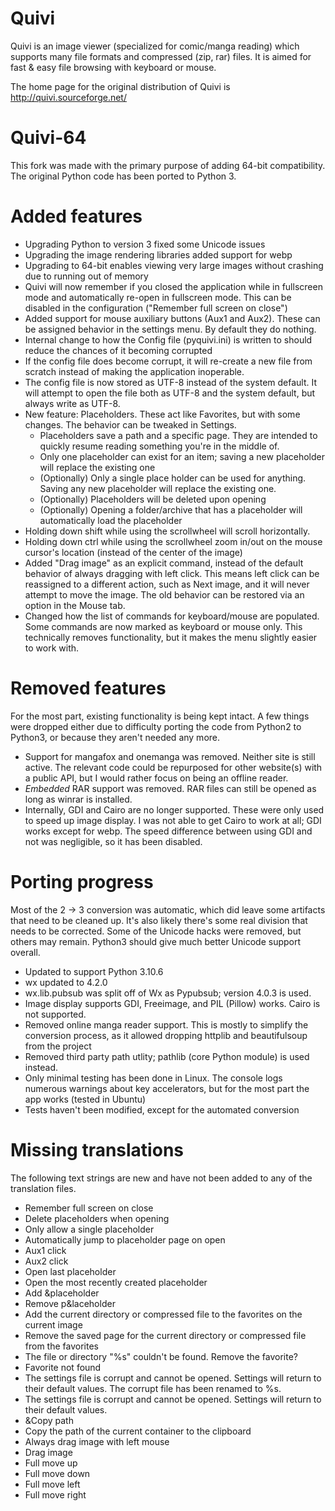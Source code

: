 # Quivi
Quivi is an image viewer (specialized for comic/manga reading) which supports many file formats and compressed (zip, rar) files. It is aimed for fast & easy file browsing with keyboard or mouse. 
 
The home page for the original distribution of Quivi is http://quivi.sourceforge.net/

# Quivi-64
This fork was made with the primary purpose of adding 64-bit compatibility. The original Python code has been ported to Python 3.

# Added features
- Upgrading Python to version 3 fixed some Unicode issues
- Upgrading the image rendering libraries added support for webp
- Upgrading to 64-bit enables viewing very large images without crashing due to running out of memory
- Quivi will now remember if you closed the application while in fullscreen mode and automatically re-open in fullscreen mode. This can be disabled in the configuration ("Remember full screen on close")
- Added support for mouse auxiliary buttons (Aux1 and Aux2). These can be assigned behavior in the settings menu. By default they do nothing.
- Internal change to how the Config file (pyquivi.ini) is written to should reduce the chances of it becoming corrupted
- If the config file does become corrupt, it will re-create a new file from scratch instead of making the application inoperable.
- The config file is now stored as UTF-8 instead of the system default. It will attempt to open the file both as UTF-8 and the system default, but always write as UTF-8.
- New feature: Placeholders. These act like Favorites, but with some changes. The behavior can be tweaked in Settings.
    - Placeholders save a path and a specific page. They are intended to quickly resume reading something you're in the middle of.
    - Only one placeholder can exist for an item; saving a new placeholder will replace the existing one
    - (Optionally) Only a single place holder can be used for anything. Saving any new placeholder will replace the existing one.
    - (Optionally) Placeholders will be deleted upon opening
    - (Optionally) Opening a folder/archive that has a placeholder will automatically load the placeholder
- Holding down shift while using the scrollwheel will scroll horizontally.
- Holding down ctrl while using the scrollwheel zoom in/out on the mouse cursor's location (instead of the center of the image)
- Added "Drag image" as an explicit command, instead of the default behavior of always dragging with left click. This means left click can be reassigned to a different action, such as Next image, and it will never attempt to move the image. The old behavior can be restored via an option in the Mouse tab.
- Changed how the list of commands for keyboard/mouse are populated. Some commands are now marked as keyboard or mouse only. This technically removes functionality, but it makes the menu slightly easier to work with.


# Removed features
For the most part, existing functionality is being kept intact. A few things were dropped either due to difficulty porting the code from Python2 to Python3, or because they aren't needed any more.
- Support for mangafox and onemanga was removed. Neither site is still active. The relevant code could be repurposed for other website(s) with a public API, but I would rather focus on being an offline reader.
- *Embedded* RAR support was removed. RAR files can still be opened as long as winrar is installed. 
- Internally, GDI and Cairo are no longer supported. These were only used to speed up image display. I was not able to get Cairo to work at all; GDI works except for webp. The speed difference between using GDI and not was negligible, so it has been disabled.

# Porting progress
Most of the 2 -> 3 conversion was automatic, which did leave some artifacts that need to be cleaned up. It's also likely there's some real division that needs to be corrected. Some of the Unicode hacks were removed, but others may remain. Python3 should give much better Unicode support overall.

- Updated to support Python 3.10.6
- wx updated to 4.2.0
- wx.lib.pubsub was split off of Wx as Pypubsub; version 4.0.3 is used.
- Image display supports GDI, Freeimage, and PIL (Pillow) works. Cairo is not supported.
- Removed online manga reader support. This is mostly to simplify the conversion process, as it allowed dropping httplib and beautifulsoup from the project
- Removed third party path utlity; pathlib (core Python module) is used instead.
- Only minimal testing has been done in Linux. The console logs numerous warnings about key accelerators, but for the most part the app works (tested in Ubuntu)
- Tests haven't been modified, except for the automated conversion

# Missing translations
The following text strings are new and have not been added to any of the translation files.

- Remember full screen on close
- Delete placeholders when opening
- Only allow a single placeholder
- Automatically jump to placeholder page on open
- Aux1 click
- Aux2 click
- Open last placeholder
- Open the most recently created placeholder
- Add &placeholder
- Remove p&laceholder
- Add the current directory or compressed file to the favorites on the current image
- Remove the saved page for the current directory or compressed file from the favorites
- The file or directory "%s" couldn't be found. Remove the favorite?
- Favorite not found
- The settings file is corrupt and cannot be opened. Settings will return to their default values. The corrupt file has been renamed to %s.
- The settings file is corrupt and cannot be opened. Settings will return to their default values.
- &Copy path
- Copy the path of the current container to the clipboard
- Always drag image with left mouse
- Drag image
- Full move up
- Full move down
- Full move left
- Full move right
